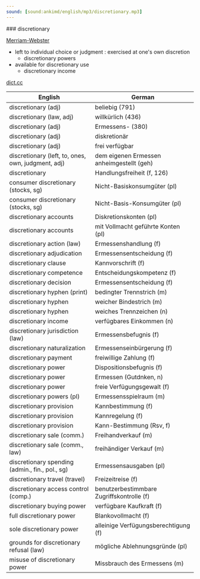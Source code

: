 ```yaml
---
sound: [sound:ankimd/english/mp3/discretionary.mp3]
---
```


\### discretionary

[Merriam-Webster](https://www.merriam-webster.com/dictionary/discretionary)

- left to individual choice or judgment : exercised at one's own discretion
    - discretionary powers
- available for discretionary use
    - discretionary income

[dict.cc](https://www.dict.cc/discretionary)

| English        | German       |
| -------------- | ------------ |
| discretionary (adj) | beliebig (791) |
| discretionary (law, adj) | willkürlich (436) |
| discretionary (adj) | Ermessens- (380) |
| discretionary (adj) | diskretionär |
| discretionary (adj) | frei verfügbar |
| discretionary (left, to, ones, own, judgment, adj) | dem eigenen Ermessen anheimgestellt (geh) |
| discretionary | Handlungsfreiheit (f, 126) |
| consumer discretionary (stocks, sg) | Nicht-Basiskonsumgüter (pl) |
| consumer discretionary (stocks, sg) | Nicht-Basis-Konsumgüter (pl) |
| discretionary accounts | Diskretionskonten (pl) |
| discretionary accounts | mit Vollmacht geführte Konten (pl) |
| discretionary action (law) | Ermessenshandlung (f) |
| discretionary adjudication | Ermessensentscheidung (f) |
| discretionary clause | Kannvorschrift (f) |
| discretionary competence | Entscheidungskompetenz (f) |
| discretionary decision | Ermessensentscheidung (f) |
| discretionary hyphen (print) | bedingter Trennstrich (m) |
| discretionary hyphen | weicher Bindestrich (m) |
| discretionary hyphen | weiches Trennzeichen (n) |
| discretionary income | verfügbares Einkommen (n) |
| discretionary jurisdiction (law) | Ermessensbefugnis (f) |
| discretionary naturalization | Ermessenseinbürgerung (f) |
| discretionary payment | freiwillige Zahlung (f) |
| discretionary power | Dispositionsbefugnis (f) |
| discretionary power | Ermessen (Gutdnken, n) |
| discretionary power | freie Verfügungsgewalt (f) |
| discretionary powers (pl) | Ermessensspielraum (m) |
| discretionary provision | Kannbestimmung (f) |
| discretionary provision | Kannregelung (f) |
| discretionary provision | Kann-Bestimmung (Rsv, f) |
| discretionary sale (comm.) | Freihandverkauf (m) |
| discretionary sale (comm., law) | freihändiger Verkauf (m) |
| discretionary spending (admin., fin., pol., sg) | Ermessensausgaben (pl) |
| discretionary travel (travel) | Freizeitreise (f) |
| discretionary access control <DAC> (comp.) | benutzerbestimmbare Zugriffskontrolle (f) |
| discretionary buying power | verfügbare Kaufkraft (f) |
| full discretionary power | Blankovollmacht (f) |
| sole discretionary power | alleinige Verfügungsberechtigung (f) |
| grounds for discretionary refusal (law) | mögliche Ablehnungsgründe (pl) |
| misuse of discretionary power | Missbrauch des Ermessens (m) |
